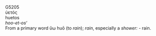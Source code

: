 <body>
  <p>G5205<br>  ὑετός  <br> huetos  <br><i>hoo-et-os‘ </i><br>From a primary word   ὕω    huō   (to <i>rain</i>); <i>rain</i>, especially a <i>shower:</i> - rain.<br></p>
 </body>